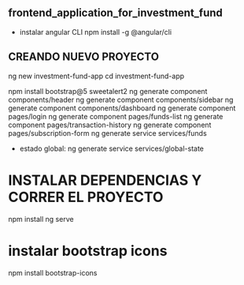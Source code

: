 ## frontend_application_for_investment_fund

- instalar angular CLI
npm install -g @angular/cli

## CREANDO NUEVO PROYECTO
ng new investment-fund-app
cd investment-fund-app

npm install bootstrap@5 sweetalert2
ng generate component components/header
ng generate component components/sidebar
ng generate component components/dashboard
ng generate component pages/login
ng generate component pages/funds-list
ng generate component pages/transaction-history
ng generate component pages/subscription-form
ng generate service services/funds

- estado global:
ng generate service services/global-state



# INSTALAR DEPENDENCIAS Y CORRER EL PROYECTO
npm install
ng serve

# instalar bootstrap icons
npm install bootstrap-icons